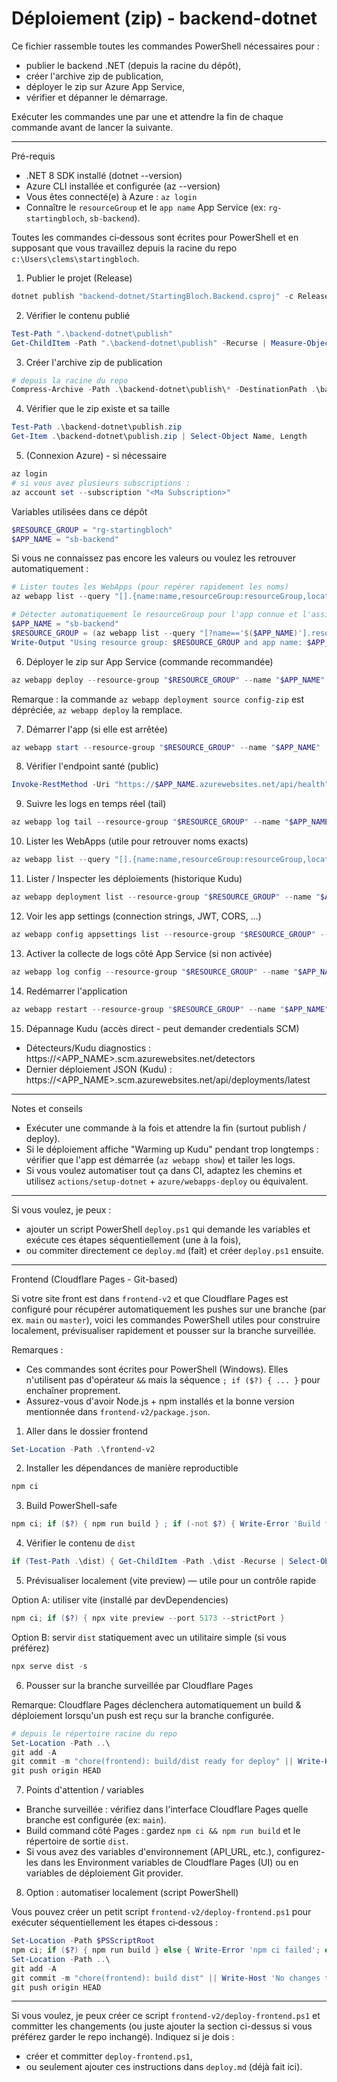 # Déploiement (zip) - backend-dotnet

Ce fichier rassemble toutes les commandes PowerShell nécessaires pour :
- publier le backend .NET (depuis la racine du dépôt),
- créer l'archive zip de publication,
- déployer le zip sur Azure App Service,
- vérifier et dépanner le démarrage.

Exécuter les commandes une par une et attendre la fin de chaque commande avant de lancer la suivante.

---

Pré-requis
- .NET 8 SDK installé (dotnet --version)
- Azure CLI installée et configurée (az --version)
- Vous êtes connecté(e) à Azure : `az login`
- Connaître le `resourceGroup` et le `app name` App Service (ex: `rg-startingbloch`, `sb-backend`).

Toutes les commandes ci‑dessous sont écrites pour PowerShell et en supposant que vous travaillez depuis la racine du repo `c:\Users\clems\startingbloch`.

1) Publier le projet (Release)

```powershell
dotnet publish "backend-dotnet/StartingBloch.Backend.csproj" -c Release -o "backend-dotnet/publish"
```

2) Vérifier le contenu publié

```powershell
Test-Path ".\backend-dotnet\publish"
Get-ChildItem -Path ".\backend-dotnet\publish" -Recurse | Measure-Object
```

3) Créer l'archive zip de publication

```powershell
# depuis la racine du repo
Compress-Archive -Path .\backend-dotnet\publish\* -DestinationPath .\backend-dotnet\publish.zip -Force
```

4) Vérifier que le zip existe et sa taille

```powershell
Test-Path .\backend-dotnet\publish.zip
Get-Item .\backend-dotnet\publish.zip | Select-Object Name, Length
```


5) (Connexion Azure) - si nécessaire

```powershell
az login
# si vous avez plusieurs subscriptions :
az account set --subscription "<Ma Subscription>"
```

Variables utilisées dans ce dépôt

```powershell
$RESOURCE_GROUP = "rg-startingbloch"
$APP_NAME = "sb-backend"
```

Si vous ne connaissez pas encore les valeurs ou voulez les retrouver automatiquement :

```powershell
# Lister toutes les WebApps (pour repérer rapidement les noms)
az webapp list --query "[].{name:name,resourceGroup:resourceGroup,location:location}" -o table

# Détecter automatiquement le resourceGroup pour l'app connue et l'assigner en variable
$APP_NAME = "sb-backend"
$RESOURCE_GROUP = (az webapp list --query "[?name=='$($APP_NAME)'].resourceGroup | [0]" -o tsv)
Write-Output "Using resource group: $RESOURCE_GROUP and app name: $APP_NAME"
```

6) Déployer le zip sur App Service (commande recommandée)

```powershell
az webapp deploy --resource-group "$RESOURCE_GROUP" --name "$APP_NAME" --src-path "${PWD}\backend-dotnet\publish.zip"
```

Remarque : la commande `az webapp deployment source config-zip` est dépréciée, `az webapp deploy` la remplace.

7) Démarrer l'app (si elle est arrêtée)

```powershell
az webapp start --resource-group "$RESOURCE_GROUP" --name "$APP_NAME"
```

8) Vérifier l'endpoint santé (public)

```powershell
Invoke-RestMethod -Uri "https://$APP_NAME.azurewebsites.net/api/health" -UseBasicParsing | ConvertTo-Json -Depth 4
```

9) Suivre les logs en temps réel (tail)

```powershell
az webapp log tail --resource-group "$RESOURCE_GROUP" --name "$APP_NAME"
```

10) Lister les WebApps (utile pour retrouver noms exacts)

```powershell
az webapp list --query "[].{name:name,resourceGroup:resourceGroup,location:location}" -o table
```

11) Lister / Inspecter les déploiements (historique Kudu)

```powershell
az webapp deployment list --resource-group "$RESOURCE_GROUP" --name "$APP_NAME" --query "[].{id:id,status:status,received:receivedTime,message:message}" -o table
```

12) Voir les app settings (connection strings, JWT, CORS, ...)

```powershell
az webapp config appsettings list --resource-group "$RESOURCE_GROUP" --name "$APP_NAME" -o table
```

13) Activer la collecte de logs côté App Service (si non activée)

```powershell
az webapp log config --resource-group "$RESOURCE_GROUP" --name "$APP_NAME" --application-logging true --web-server-logging filesystem
```

14) Redémarrer l'application

```powershell
az webapp restart --resource-group "$RESOURCE_GROUP" --name "$APP_NAME"
```

15) Dépannage Kudu (accès direct - peut demander credentials SCM)

- Détecteurs/Kudu diagnostics : https://<APP_NAME>.scm.azurewebsites.net/detectors
- Dernier déploiement JSON (Kudu) : https://<APP_NAME>.scm.azurewebsites.net/api/deployments/latest

---

Notes et conseils
- Exécuter une commande à la fois et attendre la fin (surtout publish / deploy).
- Si le déploiement affiche "Warming up Kudu" pendant trop longtemps : vérifier que l'app est démarrée (`az webapp show`) et tailer les logs.
- Si vous voulez automatiser tout ça dans CI, adaptez les chemins et utilisez `actions/setup-dotnet` + `azure/webapps-deploy` ou équivalent.

---

Si vous voulez, je peux :
- ajouter un script PowerShell `deploy.ps1` qui demande les variables et exécute ces étapes séquentiellement (une à la fois),
- ou commiter directement ce `deploy.md` (fait) et créer `deploy.ps1` ensuite.

---

Frontend (Cloudflare Pages - Git-based)

Si votre site front est dans `frontend-v2` et que Cloudflare Pages est configuré pour récupérer automatiquement les pushes sur une branche (par ex. `main` ou `master`), voici les commandes PowerShell utiles pour construire localement, prévisualiser rapidement et pousser sur la branche surveillée.

Remarques :
- Ces commandes sont écrites pour PowerShell (Windows). Elles n'utilisent pas d'opérateur `&&` mais la séquence `; if ($?) { ... }` pour enchaîner proprement.
- Assurez-vous d'avoir Node.js + npm installés et la bonne version mentionnée dans `frontend-v2/package.json`.

1) Aller dans le dossier frontend

```powershell
Set-Location -Path .\frontend-v2
```

2) Installer les dépendances de manière reproductible

```powershell
npm ci
```

3) Build PowerShell-safe

```powershell
npm ci; if ($?) { npm run build } ; if (-not $?) { Write-Error 'Build failed' ; exit 1 }
```

4) Vérifier le contenu de `dist`

```powershell
if (Test-Path .\dist) { Get-ChildItem -Path .\dist -Recurse | Select-Object FullName,Length } else { Write-Host 'dist not found' }
```

5) Prévisualiser localement (vite preview) — utile pour un contrôle rapide

Option A: utiliser vite (installé par devDependencies)

```powershell
npm ci; if ($?) { npx vite preview --port 5173 --strictPort }
```

Option B: servir `dist` statiquement avec un utilitaire simple (si vous préférez)

```powershell
npx serve dist -s
```

6) Pousser sur la branche surveillée par Cloudflare Pages

Remarque: Cloudflare Pages déclenchera automatiquement un build & déploiement lorsqu'un push est reçu sur la branche configurée.

```powershell
# depuis le répertoire racine du repo
Set-Location -Path ..\
git add -A
git commit -m "chore(frontend): build/dist ready for deploy" || Write-Host 'Nothing to commit'
git push origin HEAD
```

7) Points d'attention / variables

- Branche surveillée : vérifiez dans l'interface Cloudflare Pages quelle branche est configurée (ex: `main`).
- Build command côté Pages : gardez `npm ci && npm run build` et le répertoire de sortie `dist`.
- Si vous avez des variables d'environnement (API_URL, etc.), configurez-les dans les Environment variables de Cloudflare Pages (UI) ou en variables de déploiement Git provider.

8) Option : automatiser localement (script PowerShell)

Vous pouvez créer un petit script `frontend-v2/deploy-frontend.ps1` pour exécuter séquentiellement les étapes ci‑dessous :

```powershell
Set-Location -Path $PSScriptRoot
npm ci; if ($?) { npm run build } else { Write-Error 'npm ci failed'; exit 1 }
Set-Location -Path ..\
git add -A
git commit -m "chore(frontend): build dist" || Write-Host 'No changes to commit'
git push origin HEAD
```

---

Si vous voulez, je peux créer ce script `frontend-v2/deploy-frontend.ps1` et committer les changements (ou juste ajouter la section ci-dessus si vous préférez garder le repo inchangé). Indiquez si je dois :
- créer et committer `deploy-frontend.ps1`,
- ou seulement ajouter ces instructions dans `deploy.md` (déjà fait ici).
